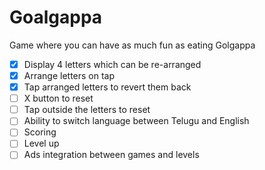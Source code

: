 
# Goalgappa
Game where you can have as much fun as eating Golgappa

* [x] Display 4 letters which can be re-arranged
* [x] Arrange letters on tap
* [x] Tap arranged letters to revert them back
* [ ] X button to reset
* [ ] Tap outside the letters to reset
* [ ] Ability to switch language between Telugu and English
* [ ] Scoring
* [ ] Level up
* [ ] Ads integration between games and levels
